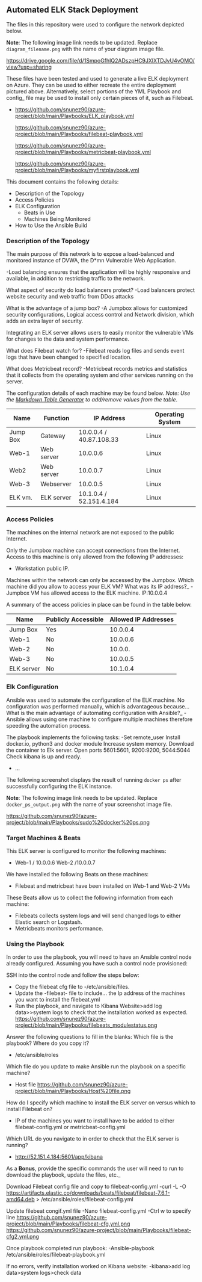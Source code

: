 
## Automated ELK Stack Deployment

The files in this repository were used to configure the network depicted below.

**Note**: The following image link needs to be updated. Replace `diagram_filename.png` with the name of your diagram image file.  

https://drive.google.com/file/d/1SmpoGfhIQ2ADszpHC9JXlXTDJvU4vOMO/view?usp=sharing

These files have been tested and used to generate a live ELK deployment on Azure. They can be used to either recreate the entire deployment pictured above. Alternatively, select portions of the YML Playbook and config_ file may be used to install only certain pieces of it, such as Filebeat.

  - https://github.com/snunez90/azure-project/blob/main/Playbooks/ELK_playbook.yml
  
    https://github.com/snunez90/azure-project/blob/main/Playbooks/filebeat-playbook.yml
    
    https://github.com/snunez90/azure-project/blob/main/Playbooks/metricbeat-playbook.yml
    
    https://github.com/snunez90/azure-project/blob/main/Playbooks/myfirstplaybook.yml

This document contains the following details:
- Description of the Topology
- Access Policies
- ELK Configuration
  - Beats in Use
  - Machines Being Monitored
- How to Use the Ansible Build


### Description of the Topology

The main purpose of this network is to expose a load-balanced and monitored instance of DVWA, the D*mn Vulnerable Web Application.

-Load balancing ensures that the application will be highly responsive and available, in addition to restricting traffic to the network.

What aspect of security do load balancers protect? 
-Load balancers protect website security and web traffic from DDos attacks  

What is the advantage of a jump box?
-A Jumpbox allows for customized security configurations, Logical access control and 
Network division, which adds an extra layer of security.

Integrating an ELK server allows users to easily monitor the vulnerable VMs for changes to the  data and system performance.

 What does Filebeat watch for?
 -Filebeat reads log files and sends event logs that have been changed to specified location.
 
What does Metricbeat record?
-Metricbeat records metrics and statistics that it collects from the operating system and other services running on the server.

The configuration details of each machine may be found below.
_Note: Use the [Markdown Table Generator](http://www.tablesgenerator.com/markdown_tables) to add/remove values from the table_.

| Name          |   Function      |                  IP Address         | Operating System |
|---------------|-----------------|-------------------------------------|------------------|
|   Jump Box    |     Gateway     |    10.0.0.4   /   40.87.108.33      |      Linux       |
|   Web-1       |     Web server  |    10.0.0.6                         |      Linux       |
|   Web2        |     Web server  |    10.0.0.7                         |      Linux       |
|   Web-3       |     Webserver   |    10.0.0.5                         |      Linux       |
|   ELK vm.     |     ELK server  |    10.1.0.4   /   52.151.4.184      |      Linux       |

### Access Policies

The machines on the internal network are not exposed to the public Internet. 

Only the Jumpbox machine can accept connections from the Internet. Access to this machine is only allowed from the following IP addresses:
- Workstation public IP.

Machines within the network can only be accessed by the Jumpbox.
Which machine did you allow to access your ELK VM? What was its IP address?_
-Jumpbox VM has allowed access to the ELK machine. IP:10.0.0.4

A summary of the access policies in place can be found in the table below.

| Name       | Publicly Accessible | Allowed IP Addresses |
|------------|---------------------|----------------------|
|  Jump Box  |        Yes          |      10.0.0.4        |
|  Web-1     |        No           |      10.0.0.6        |
|  Web-2     |        No           |      10.0.0.         |
|  Web-3     |        No           |      10.0.0.5        |
|  ELK server|        No           |      10.1.0.4        | 

### Elk Configuration

Ansible was used to automate the configuration of the ELK machine. No configuration was performed manually, which is advantageous because...
What is the main advantage of automating configuration with Ansible?_
-Ansible allows using one machine to configure multiple machines therefore speeding the automation process.

The playbook implements the following tasks:
-Set remote_user
 Install docker.io, python3 and docker module
 Increase system memory.
 Download the container to Elk server.
 Open ports 5601:5601, 9200:9200, 5044:5044
 Check kibana is up and ready.
- ...

The following screenshot displays the result of running `docker ps` after successfully configuring the ELK instance.

**Note**: The following image link needs to be updated. Replace `docker_ps_output.png` with the name of your screenshot image file.  

https://github.com/snunez90/azure-project/blob/main/Playbooks/sudo%20docker%20ps.png

### Target Machines & Beats

This ELK server is configured to monitor the following machines:
- Web-1 / 10.0.0.6 
  Web-2 /10.0.0.7

We have installed the following Beats on these machines:
- Filebeat and metricbeat have been installed  on Web-1 and Web-2 VMs

These Beats allow us to collect the following information from each machine:
- Filebeats collects system logs and will send changed logs to either Elastic search or  Logstash.
- Metricbeats monitors performance.

### Using the Playbook

In order to use the playbook, you will need to have an Ansible control node already configured. Assuming you have such a control node provisioned: 

SSH into the control node and follow the steps below:
- Copy the filebeat cfg file to -/etc/ansible/files.
- Update the -filebeat- file to include... the Ip address of the machines you want to install the filebeat.yml
- Run the playbook, and navigate to Kibana Website>add log data>>system logs to check that the installation worked as expected.
  https://github.com/snunez90/azure-project/blob/main/Playbooks/filebeats_modulestatus.png

Answer the following questions to fill in the blanks:
Which file is the playbook? Where do you copy it? 
-  /etc/ansible/roles

Which file do you update to make Ansible run the playbook on a specific machine? 
- Host file
https://github.com/snunez90/azure-project/blob/main/Playbooks/Host%20file.png

How do I specify which machine to install the ELK server on versus which to install Filebeat on? 
- IP of the machines you want to install have to be added to either filebeat-config.yml or metricbeat-config.yml 

Which URL do you navigate to in order to check that the ELK server is running?
-  http://52.151.4.184:5601/app/kibana

As a **Bonus**, provide the specific commands the user will need to run to download the playbook, update the files, etc._

Download Filebeat config file and copy to filebeat-config.yml
-curl -L -O https://artifacts.elastic.co/downloads/beats/filebeat/filebeat-7.6.1-amd64.deb > /etc/ansible/roles/filebeat-config.yml

Update filebeat congif.yml file
-Nano filebeat-config.yml
-Ctrl w to specify line 
https://github.com/snunez90/azure-project/blob/main/Playbooks/filebeat-cfg.yml.png
https://github.com/snunez90/azure-project/blob/main/Playbooks/filebeat-cfg2.yml.png

Once playbook completed run playbook:
-Ansible-playbook /etc/ansible/roles/filebeat-playbook.yml

If no errors, verify installation worked on Kibana website:
-kibana>add log data>system logs>check data



